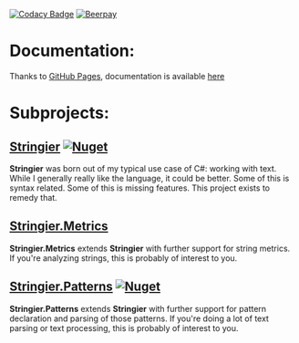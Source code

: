 [![Codacy Badge](https://api.codacy.com/project/badge/Grade/02ab838da67f4c929ef985b3f7d8a732)](https://www.codacy.com/app/Entomy/Stringier?utm_source=github.com&amp;utm_medium=referral&amp;utm_content=Entomy/Stringier&amp;utm_campaign=Badge_Grade)
[![Beerpay](https://img.shields.io/beerpay/Entomy/Stringier.svg)](https://beerpay.io/Entomy/Stringier)

# Documentation:

Thanks to [GitHub Pages](https://pages.github.com/), documentation is available [here](https://entomy.github.io/Stringier/)

# Subprojects:

## [Stringier](https://github.com/Entomy/Stringier/tree/master/Stringier) [![Nuget](https://img.shields.io/nuget/dt/Stringier.svg?label=Stringier&logo=Nuget)](https://www.nuget.org/packages/Stringier/)


**Stringier** was born out of my typical use case of C#: working with text. While I generally really like the language, it could be better. Some of this is syntax related. Some of this is missing features. This project exists to remedy that.

## [Stringier.Metrics]()
**Stringier.Metrics** extends **Stringier** with further support for string metrics. If you're analyzing strings, this is probably of interest to you.

## [Stringier.Patterns](https://github.com/Entomy/Stringier/tree/master/Stringier.Patterns) [![Nuget](https://img.shields.io/nuget/dt/Stringier.Patterns.svg?label=Stringier.Patterns&logo=nuget)](https://www.nuget.org/packages/Stringier.Patterns/)


**Stringier.Patterns** extends **Stringier** with further support for pattern declaration and parsing of those patterns. If you're doing a lot of text parsing or text processing, this is probably of interest to you.